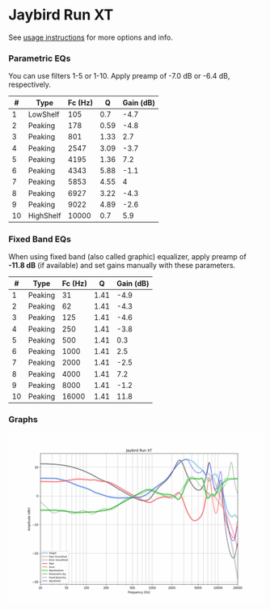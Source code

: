 # Jaybird Run XT
See [usage instructions](https://github.com/jaakkopasanen/AutoEq#usage) for more options and info.

### Parametric EQs
You can use filters 1-5 or 1-10. Apply preamp of -7.0 dB or -6.4 dB, respectively.

|   # | Type      |   Fc (Hz) |    Q |   Gain (dB) |
|-----|-----------|-----------|------|-------------|
|   1 | LowShelf  |       105 | 0.7  |        -4.7 |
|   2 | Peaking   |       178 | 0.59 |        -4.8 |
|   3 | Peaking   |       801 | 1.33 |         2.7 |
|   4 | Peaking   |      2547 | 3.09 |        -3.7 |
|   5 | Peaking   |      4195 | 1.36 |         7.2 |
|   6 | Peaking   |      4343 | 5.88 |        -1.1 |
|   7 | Peaking   |      5853 | 4.55 |         4   |
|   8 | Peaking   |      6927 | 3.22 |        -4.3 |
|   9 | Peaking   |      9022 | 4.89 |        -2.6 |
|  10 | HighShelf |     10000 | 0.7  |         5.9 |

### Fixed Band EQs
When using fixed band (also called graphic) equalizer, apply preamp of **-11.8 dB** (if available) and set gains manually with these parameters.

|   # | Type    |   Fc (Hz) |    Q |   Gain (dB) |
|-----|---------|-----------|------|-------------|
|   1 | Peaking |        31 | 1.41 |        -4.9 |
|   2 | Peaking |        62 | 1.41 |        -4.3 |
|   3 | Peaking |       125 | 1.41 |        -4.6 |
|   4 | Peaking |       250 | 1.41 |        -3.8 |
|   5 | Peaking |       500 | 1.41 |         0.3 |
|   6 | Peaking |      1000 | 1.41 |         2.5 |
|   7 | Peaking |      2000 | 1.41 |        -2.5 |
|   8 | Peaking |      4000 | 1.41 |         7.2 |
|   9 | Peaking |      8000 | 1.41 |        -1.2 |
|  10 | Peaking |     16000 | 1.41 |        11.8 |

### Graphs
![](./Jaybird%20Run%20XT.png)

